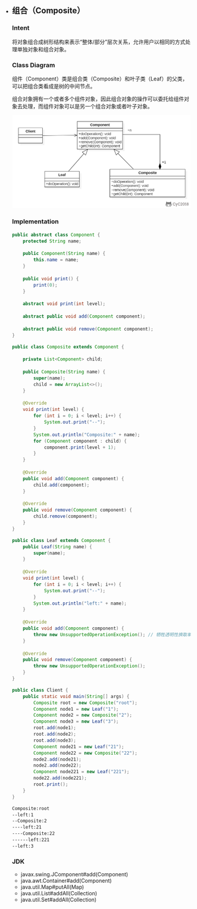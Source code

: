 - ## 组合（Composite）

  ### Intent

  将对象组合成树形结构来表示“整体/部分”层次关系，允许用户以相同的方式处理单独对象和组合对象。

  ### Class Diagram

  组件（Component）类是组合类（Composite）和叶子类（Leaf）的父类，可以把组合类看成是树的中间节点。

  组合对象拥有一个或者多个组件对象，因此组合对象的操作可以委托给组件对象去处理，而组件对象可以是另一个组合对象或者叶子对象。

  ![image](../image/2b8bfd57-b4d1-4a75-bfb0-bcf1fba4014a-1590215033813.png)

  ### Implementation

  ```java
  public abstract class Component {
      protected String name;
  
      public Component(String name) {
          this.name = name;
      }
  
      public void print() {
          print(0);
      }
  
      abstract void print(int level);
  
      abstract public void add(Component component);
  
      abstract public void remove(Component component);
  }
  ```

  ```java
  public class Composite extends Component {
  
      private List<Component> child;
  
      public Composite(String name) {
          super(name);
          child = new ArrayList<>();
      }
  
      @Override
      void print(int level) {
          for (int i = 0; i < level; i++) {
              System.out.print("--");
          }
          System.out.println("Composite:" + name);
          for (Component component : child) {
              component.print(level + 1);
          }
      }
  
      @Override
      public void add(Component component) {
          child.add(component);
      }
  
      @Override
      public void remove(Component component) {
          child.remove(component);
      }
  }
  ```

  ```java
  public class Leaf extends Component {
      public Leaf(String name) {
          super(name);
      }
  
      @Override
      void print(int level) {
          for (int i = 0; i < level; i++) {
              System.out.print("--");
          }
          System.out.println("left:" + name);
      }
  
      @Override
      public void add(Component component) {
          throw new UnsupportedOperationException(); // 牺牲透明性换取单一职责原则，这样就不用考虑是叶子节点还是组合节点
      }
  
      @Override
      public void remove(Component component) {
          throw new UnsupportedOperationException();
      }
  }
  ```

  ```java
  public class Client {
      public static void main(String[] args) {
          Composite root = new Composite("root");
          Component node1 = new Leaf("1");
          Component node2 = new Composite("2");
          Component node3 = new Leaf("3");
          root.add(node1);
          root.add(node2);
          root.add(node3);
          Component node21 = new Leaf("21");
          Component node22 = new Composite("22");
          node2.add(node21);
          node2.add(node22);
          Component node221 = new Leaf("221");
          node22.add(node221);
          root.print();
      }
  }
  ```

  ```html
  Composite:root
  --left:1
  --Composite:2
  ----left:21
  ----Composite:22
  ------left:221
  --left:3
  ```

  ### JDK

  - javax.swing.JComponent#add(Component)
  - java.awt.Container#add(Component)
  - java.util.Map#putAll(Map)
  - java.util.List#addAll(Collection)
  - java.util.Set#addAll(Collection)
